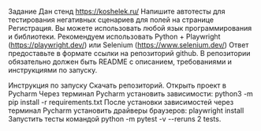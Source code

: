 Задание
Дан стенд https://koshelek.ru/
Напишите автотесты для тестирования негативных сценариев для полей на странице Регистрация.
Вы можете использовать любой язык программирования и библиотеки.
Рекомендуем использовать Python + Playwright (https://playwright.dev/) или Selenium (https://www.selenium.dev/)
Ответ предоставьте в формате ссылки на репозиторий github. В репозитории обязательно должен быть README с описанием, требованиями и инструкциями по запуску.

Инструкция по запуску
Скачать репозиторий.
Открыть проект в Pycharm
Через терминал Pycharm установить зависимости: python3 -m pip install -r requirements.txt
После установки зависимостей через терминал Pycharm установить драйверы браузеров: playwright install
Запустить тесты командой python -m pytest -v --reruns 2 tests.